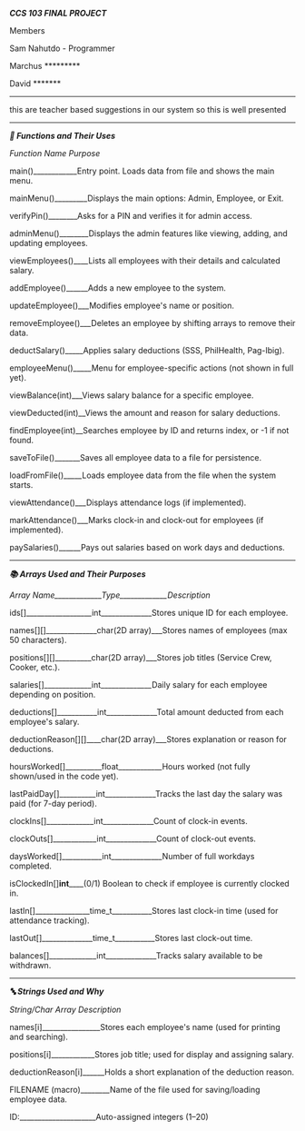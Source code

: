 ***CCS 103 FINAL PROJECT***

Members

Sam Nahutdo - Programmer

Marchus *********

David *******


*******
this are teacher based suggestions in our system so this is well presented
*******
***🔧 Functions and Their Uses***

*Function Name	Purpose*

main()____________Entry point. Loads data from file and shows the main menu.

mainMenu()_________Displays the main options: Admin, Employee, or Exit.

verifyPin()________Asks for a PIN and verifies it for admin access.

adminMenu()________Displays the admin features like viewing, adding, and updating employees.

viewEmployees()____Lists all employees with their details and calculated salary.

addEmployee()______Adds a new employee to the system.

updateEmployee()___Modifies employee's name or position.

removeEmployee()___Deletes an employee by shifting arrays to remove their data.

deductSalary()_____Applies salary deductions (SSS, PhilHealth, Pag-Ibig).

employeeMenu()_____Menu for employee-specific actions (not shown in full yet).

viewBalance(int)___Views salary balance for a specific employee.

viewDeducted(int)__Views the amount and reason for salary deductions.

findEmployee(int)__Searches employee by ID and returns index, or -1 if not found.

saveToFile()_______Saves all employee data to a file for persistence.

loadFromFile()_____Loads employee data from the file when the system starts.

viewAttendance()___Displays attendance logs (if implemented).

markAttendance()___Marks clock-in and clock-out for employees (if implemented).

paySalaries()______Pays out salaries based on work days and deductions.


*******

***📚 Arrays Used and Their Purposes***

*Array Name_____________Type_____________Description*

ids[]__________________int______________Stores unique ID for each employee.

names[][]______________char(2D array)___Stores names of employees (max 50 characters).

positions[][]__________char(2D array)___Stores job titles (Service Crew, Cooker, etc.).

salaries[]_____________int______________Daily salary for each employee depending on position.

deductions[]___________int______________Total amount deducted from each employee's salary.

deductionReason[][]____char(2D array)___Stores explanation or reason for deductions.

hoursWorked[]__________float____________Hours worked (not fully shown/used in the code yet).

lastPaidDay[]__________int______________Tracks the last day the salary was paid (for 7-day period).

clockIns[]_____________int______________Count of clock-in events.

clockOuts[]____________int______________Count of clock-out events.

daysWorked[]___________int______________Number of full workdays completed.

isClockedIn[]__________int______________(0/1)	Boolean to check if employee is currently clocked in.

lastIn[]_______________time_t___________Stores last clock-in time (used for attendance tracking).

lastOut[]______________time_t___________Stores last clock-out time.

balances[]_____________int______________Tracks salary available to be withdrawn.


*******

***🔤 Strings Used and Why***

*String/Char Array	Description*

names[i]________________Stores each employee's name (used for printing and searching).

positions[i]____________Stores job title; used for display and assigning salary.

deductionReason[i]______Holds a short explanation of the deduction reason.

FILENAME (macro)________Name of the file used for saving/loading employee data.

ID:_____________________Auto-assigned integers (1–20)




